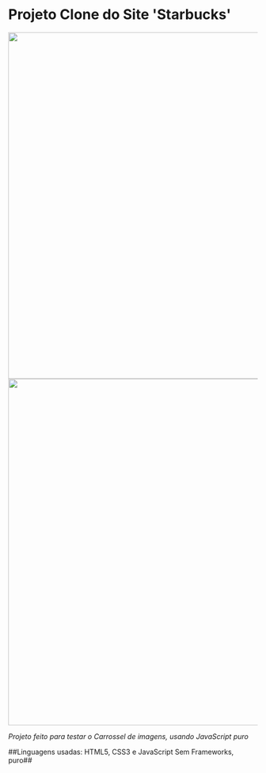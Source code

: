 # Projeto Clone do Site 'Starbucks'

<div align="center">
  <img src="https://user-images.githubusercontent.com/67977860/142000259-426dd3ea-4423-4c1b-bd69-b96c48085934.png" width="700px">
  <img src="https://user-images.githubusercontent.com/67977860/142001423-4a5d5b5c-60bb-4e38-be06-a4a2282b1162.png" width="700px">
</div>

*Projeto feito para testar o Carrossel de imagens, usando JavaScript puro*

##Linguagens usadas: HTML5, CSS3 e JavaScript
Sem Frameworks, puro##

